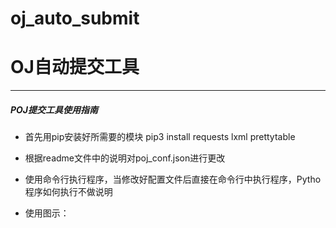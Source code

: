 # oj_auto_submit

# OJ自动提交工具

--------------------------------

##### POJ提交工具使用指南

- 首先用pip安装好所需要的模块 pip3 install requests lxml prettytable
- 根据readme文件中的说明对poj_conf.json进行更改

- 使用命令行执行程序，当修改好配置文件后直接在命令行中执行程序，Pytho程序如何执行不做说明

- 使用图示：

